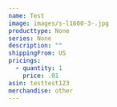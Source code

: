 ```yaml
---
name: Test
image: images/s-l1600-3-.jpg
producttype: None
series: None
description: ""
shippingFrom: US
pricings:
  - quantity: 1
    price: .01
asin: testtest123
merchandise: other
---
```

